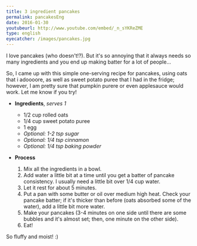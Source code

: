 ```yaml
---
title: 3 ingredient pancakes
permalink: pancakesEng
date: 2016-01-30
youtubeurl: http://www.youtube.com/embed/_n_sYKReZME
type: english
eyecatcher: /images/pancakes.jpg
---
```


I love pancakes (who doesn't!?). But it's so annoying that it always needs so many ingredients and you end up making batter for a lot of people... 

So, I came up with this simple one-serving recipe for pancakes, using oats that i adoooore, as well as sweet potato puree that I had in the fridge; however, I am pretty sure that pumpkin purere or even applesauce would work. Let me know if you try!


* **Ingredients**, _serves 1_
  * 1/2 cup rolled oats
  * 1/4 cup sweet potato puree
  * 1 egg
  * _Optional: 1-2 tsp sugar_
  * _Optional: 1/4 tsp cinnamon_
  * _Optional: 1/4 tsp baking powder_

* **Process**

  1. Mix all the ingredients in a bowl. 
  2. Add water a little bit at a time until you get a batter of pancake consistency. I usually need a little bit over 1/4 cup water. 
  3. Let it rest for about 5 minutes. 
  4. Put a pan with some butter or oil over medium high heat. Check your pancake batter; if it's thicker than before (oats absorbed some of the water), add a little bit more water. 
  5. Make your pancakes (3-4 minutes on one side until there are some bubbles and it's almost set; then, one minute on the other side). 
  6. Eat!

So fluffy and moist! :)